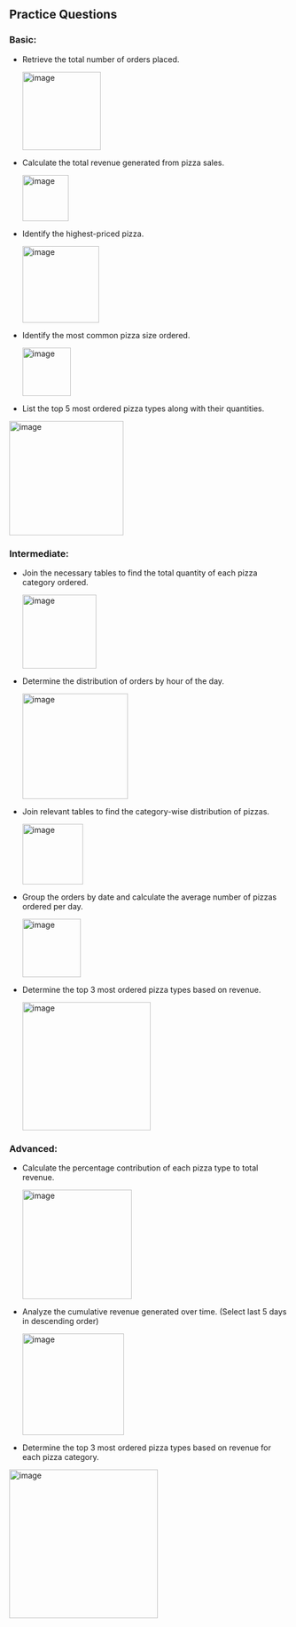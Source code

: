 ## Practice Questions

### Basic:
- Retrieve the total number of orders placed.
  
  <img width="141" alt="image" src="https://github.com/Kiteryman/Pizza-Project/assets/170436249/c240788e-4843-427a-a998-fb2bd959b8e8">

- Calculate the total revenue generated from pizza sales.
  
  <img width="83" alt="image" src="https://github.com/Kiteryman/Pizza-Project/assets/170436249/8304dcd9-030f-416c-a8c4-e34fda0b9f36">

- Identify the highest-priced pizza.
  
  <img width="138" alt="image" src="https://github.com/Kiteryman/Pizza-Project/assets/170436249/afb5a015-80c6-46a3-8286-083b73479f9d">

- Identify the most common pizza size ordered.
  
  <img width="87" alt="image" src="https://github.com/Kiteryman/Pizza-Project/assets/170436249/e541fd36-08e8-46e9-a7d4-39f6917152b9">

- List the top 5 most ordered pizza types along with their quantities.
  
<img width="206" alt="image" src="https://github.com/Kiteryman/Pizza-Project/assets/170436249/10f367dd-76ef-4021-851c-da5e65e83cc7">


### Intermediate:
- Join the necessary tables to find the total quantity of each pizza category ordered.
  
  <img width="133" alt="image" src="https://github.com/Kiteryman/Pizza-Project/assets/170436249/973d8c0c-10d6-42b8-8cca-3f5f70b207bd">

- Determine the distribution of orders by hour of the day.
  
  <img width="190" alt="image" src="https://github.com/Kiteryman/Pizza-Project/assets/170436249/2226531f-0921-4405-96c8-5a12a02cc0d6">

- Join relevant tables to find the category-wise distribution of pizzas.
  
  <img width="109" alt="image" src="https://github.com/Kiteryman/Pizza-Project/assets/170436249/61e92a69-8e62-4703-8190-02db3f8406b7">

- Group the orders by date and calculate the average number of pizzas ordered per day.
  
  <img width="105" alt="image" src="https://github.com/Kiteryman/Pizza-Project/assets/170436249/876e0934-fea7-4ec6-aca4-619bcd4a2d59">

- Determine the top 3 most ordered pizza types based on revenue.
  
  <img width="231" alt="image" src="https://github.com/Kiteryman/Pizza-Project/assets/170436249/e8c5bdf6-1a67-4de4-991e-4a9fe7f254b0">

  
### Advanced:
- Calculate the percentage contribution of each pizza type to total revenue.
  
  <img width="197" alt="image" src="https://github.com/Kiteryman/Pizza-Project/assets/170436249/7dd0fffd-8364-46f7-abff-de7006efb578">

- Analyze the cumulative revenue generated over time. (Select last 5 days in descending order)
  
  <img width="183" alt="image" src="https://github.com/Kiteryman/Pizza-Project/assets/170436249/09edce5d-d2ea-485b-84d4-b6debb66aec0">

- Determine the top 3 most ordered pizza types based on revenue for each pizza category.
  
<img width="268" alt="image" src="https://github.com/Kiteryman/Pizza-Project/assets/170436249/ca8f812f-229f-47be-8929-3b1f4c4d2ff0">
